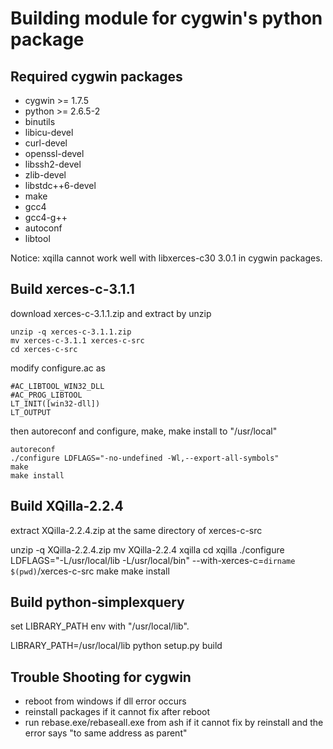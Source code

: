 # Building module for cygwin's python package



## Required cygwin packages

- cygwin >= 1.7.5
- python >= 2.6.5-2
- binutils
- libicu-devel
- curl-devel
- openssl-devel
- libssh2-devel
- zlib-devel
- libstdc++6-devel
- make
- gcc4
- gcc4-g++
- autoconf
- libtool

Notice: xqilla cannot work well with libxerces-c30 3.0.1 in cygwin packages.

## Build xerces-c-3.1.1

download xerces-c-3.1.1.zip and extract by unzip

    unzip -q xerces-c-3.1.1.zip 
    mv xerces-c-3.1.1 xerces-c-src
    cd xerces-c-src

modify configure.ac as

    #AC_LIBTOOL_WIN32_DLL
    #AC_PROG_LIBTOOL
    LT_INIT([win32-dll])
    LT_OUTPUT

then autoreconf and configure, make, make install to "/usr/local"

    autoreconf
    ./configure LDFLAGS="-no-undefined -Wl,--export-all-symbols"
    make
    make install

## Build XQilla-2.2.4

extract XQilla-2.2.4.zip at the same directory of xerces-c-src

   unzip -q XQilla-2.2.4.zip
   mv XQilla-2.2.4 xqilla
   cd xqilla
   ./configure LDFLAGS="-L/usr/local/lib -L/usr/local/bin" --with-xerces-c=`dirname $(pwd)`/xerces-c-src
   make
   make install

## Build python-simplexquery

set LIBRARY_PATH env with "/usr/local/lib".

   LIBRARY_PATH=/usr/local/lib python setup.py build

## Trouble Shooting for cygwin

- reboot from windows if dll error occurs
- reinstall packages if it cannot fix after reboot
- run rebase.exe/rebaseall.exe from ash if it cannot fix by reinstall and the error says "to same address as parent"
